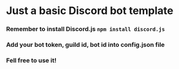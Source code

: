 # Just a basic Discord bot template 
### Remember to install Discord.js `npm install discord.js`
### Add your bot token, guild id, bot id into config.json file
### Fell free to use it!
